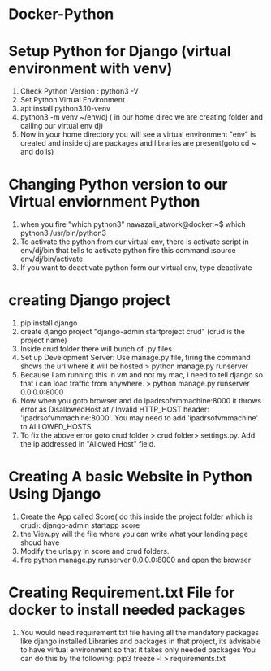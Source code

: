 # Docker-Python

# Setup Python for Django (virtual environment with venv)
1) Check Python Version : python3 -V
2) Set Python Virtual Environment
3) apt install python3.10-venv
4) python3 -m venv ~/env/dj  ( in our home direc we are creating folder and calling our virtual env dj)
5) Now in your home directory you will see a virtual environment "env" is created and inside dj are packages and libraries are present(goto cd ~ and do ls)

# Changing Python version to our Virtual enviornment Python
1) when you fire "which python3" nawazali_atwork@docker:~$ which python3
/usr/bin/python3
2) To activate the python from our virtual env, there is activate script in env/dj/bin that tells to activate python fire this command :source env/dj/bin/activate
3) If you want to deactivate python form our virtual env, type deactivate

# creating Django project
1) pip install django
2) create django project "django-admin startproject crud" (crud is the project name)
3) Inside crud folder there will bunch of .py files
4) Set up Development Server: Use manage.py file, firing the command shows the url where it will be hosted > python manage.py runserver
5) Because I am running this in vm and not my mac, i need to tell django so that i can load traffic from anywhere. > python manage.py runserver 0.0.0.0:8000
6) Now when you goto browser and do ipadrsofvmmachine:8000 it throws error as DisallowedHost at /
Invalid HTTP_HOST header: 'ipadrsofvmmachine:8000'. You may need to add 'ipadrsofvmmachine' to ALLOWED_HOSTS
7) To fix the above error goto crud folder > crud folder> settings.py. Add the ip addressed in "Allowed Host" field.

# Creating A basic Website in Python Using Django
1) Create the App called Score( do this inside the project folder which is crud): django-admin startapp score
2) the View.py will the file where you can write what your landing page shoud have
3) Modify the urls.py in score and crud folders.
4) fire  python manage.py runserver 0.0.0.0:8000 and open the browser

# Creating Requirement.txt File for docker to install needed packages
1) You would need requirement.txt file having all the mandatory packages like django installed.Libraries and packages in that project, its advisable to have virtual environment so that it takes only needed packages
You can do this by the following: pip3 freeze -l > requirements.txt
